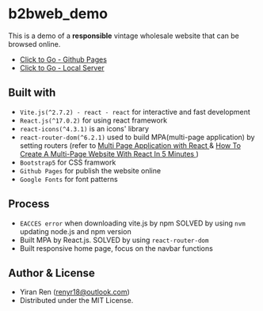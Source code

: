 # b2bweb_demo
 This is a demo of a **responsible** vintage wholesale website that can be browsed online. 
 * [Click to Go - Github Pages](https://yukii-1017.github.io/b2bweb_demo/)
 * [Click to Go - Local Server](http://localhost:3001/)

## Built with
* `Vite.js(^2.7.2) - react - react` for interactive and fast  development
* `React.js(^17.0.2)` for using react framework
* `react-icons(^4.3.1)` is an icons' library
* `react-router-dom(^6.2.1)` used to build MPA(multi-page application) by setting routers (refer to [Multi Page Application with React
](https://itnext.io/building-multi-page-application-with-react-f5a338489694) & [How To Create A Multi-Page Website With React In 5 Minutes
](https://www.techomoro.com/how-to-create-a-multi-page-website-with-react-in-5-minutes/))
* `Bootstrap5` for CSS framwork
* `Github Pages` for publish the website online 
* `Google Fonts` for font patterns


## Process
*  `EACCES error` when downloading vite.js by npm
    SOLVED by using `nvm` updating node.js and npm version
* Built MPA by React.js. SOLVED by using `react-router-dom`
* Built responsive home page, focus on the navbar functions

## Author & License
* Yiran Ren (renyr18@outlook.com)
* Distributed under the MIT License.
